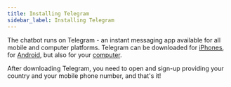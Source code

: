 ```yaml
---
title: Installing Telegram
sidebar_label: Installing Telegram
---
```


The chatbot runs on Telegram - an instant messaging app available for all mobile and computer platforms. Telegram can be downloaded for [iPhones](https://apps.apple.com/us/app/telegram-messenger/id686449807), for [Android](https://play.google.com/store/apps/details?id=org.telegram.messenger&hl=en_US&gl=US), but also for your [computer](https://telegram.org/apps). 

After downloading Telegram, you need to open and sign-up providing your country and your mobile phone number, and that's it!
